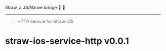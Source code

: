 Straw, a JS/Native bridge :tropical_drink: :tropical_drink:

----

> HTTP service for Straw iOS

# straw-ios-service-http v0.0.1
